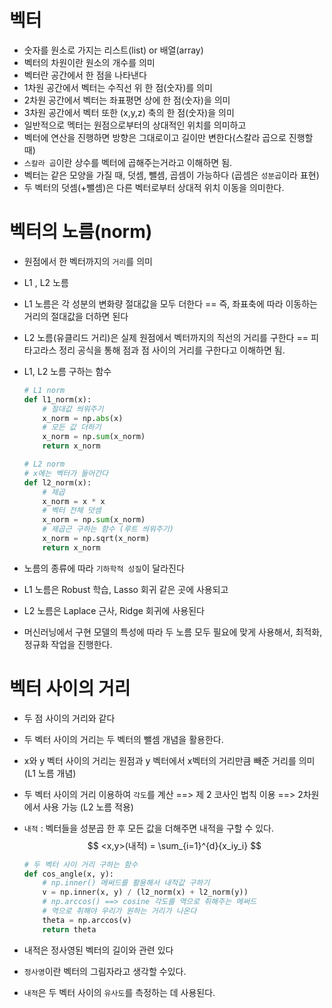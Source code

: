 # 벡터

- 숫자를 원소로 가지는 리스트(list) or 배열(array)
- 벡터의 차원이란 원소의 개수를 의미
- 벡터란 공간에서 한 점을 나타낸다 
- 1차원 공간에서 벡터는 수직선 위 한 점(숫자)를 의미
- 2차원 공간에서 벡터는 좌표평면 상에 한 점(숫자)을 의미
- 3차원 공간에서 벡터 또한 (x,y,z) 축의 한 점(숫자)을 의미
- 일반적으로 멕터는 원점으로부터의 상대적인 위치를 의미하고
- 벡터에 연산을 진행하면 방향은 그대로이고 길이만 변한다(스칼라 곱으로 진행할 때)
- `스칼라 곱`이란 상수를 벡터에 곱해주는거라고 이해하면 됨.
- 벡터는 같은 모양을 가질 때, 덧셈, 뺄셈, 곱셈이 가능하다 (곱셈은 `성분곱`이라 표현)
- 두 벡터의 덧셈(+뺄셈)은 다른 벡터로부터 상대적 위치 이동을 의미한다.



# 벡터의 노름(norm)

- 원점에서 한 벡터까지의 `거리`를 의미

- L1 , L2 노름

- L1 노름은 각 성분의 변화량 절대값을 모두 더한다
  == 즉, 좌표축에 따라 이동하는 거리의 절대값을 더하면 된다

- L2 노름(유클리드 거리)은 실제 원점에서 벡터까지의 직선의 거리를 구한다
  == 피타고라스 정리 공식을 통해 점과 점 사이의 거리를 구한다고 이해하면 됨.

- L1, L2 노름 구하는 함수

  ```python
  # L1 norm
  def l1_norm(x):
      # 절대값 씌워주기
      x_norm = np.abs(x)
      # 모든 값 더하기
      x_norm = np.sum(x_norm)
      return x_norm
  
  # L2 norm
  # x에는 벡터가 들어간다
  def l2_norm(x):
      # 제곱
      x_norm = x * x
      # 벡터 전체 덧셈
      x_norm = np.sum(x_norm)
      # 제곱근 구하는 함수 (루트 씌워주기)
      x_norm = np.sqrt(x_norm)
      return x_norm
  ```



- 노름의 종류에 따라 `기하학적 성질`이 달라진다
- L1 노름은 Robust 학습, Lasso 회귀 같은 곳에 사용되고
- L2 노름은 Laplace 근사, Ridge 회귀에 사용된다
- 머신러닝에서 구현 모델의 특성에 따라 두 노름 모두 필요에 맞게 사용해서, 최적화, 정규화 작업을 진행한다.



# 벡터 사이의 거리

- 두 점 사이의 거리와 같다

- 두 벡터 사이의 거리는 두 벡터의 뺄셈 개념을 활용한다.

- x와 y 벡터 사이의 거리는 원점과 y 벡터에서 x벡터의 거리만큼 빼준 거리를 의미 (L1 노름 개념)

- 두 벡터 사이의 거리 이용하여 `각도`를 계산 ==> 제 2 코사인 법칙 이용 ==> 2차원에서 사용 가능 (L2 노름 적용)

- `내적` : 벡터들을 성분곱 한 후 모든 값을 더해주면 내적을 구할 수 있다.
  $$
  <x,y>(내적) = \sum_{i=1}^{d}{x_iy_i}
  $$
  

  ```python
  # 두 벡터 사이 거리 구하는 함수
  def cos_angle(x, y):
      # np.inner() 메써드를 활용해서 내적값 구하기
      v = np.inner(x, y) / (l2_norm(x) + l2_norm(y))
      # np.arccos() ==> cosine 각도를 역으로 취해주는 메써드
      # 역으로 취해야 우리가 원하는 거리가 나온다
      theta = np.arccos(v)
      return theta
  ```



- 내적은 정사영된 벡터의 길이와 관련 있다
- `정사영`이란 벡터의 그림자라고 생각할 수있다.
- `내적`은 두 벡터 사이의 `유사도`를 측정하는 데 사용된다.

